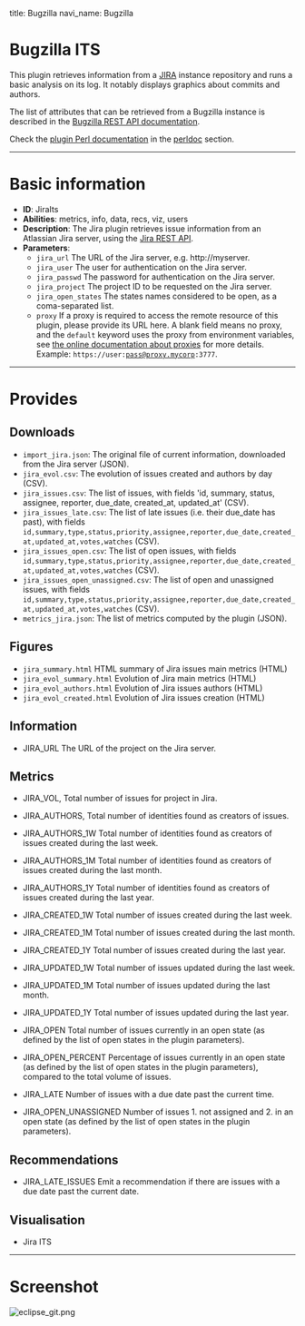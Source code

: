 title: Bugzilla
navi_name: Bugzilla

# Bugzilla ITS

This plugin retrieves information from a [JIRA](https://www.atlassian.com/software/jira) instance repository and runs a basic analysis on its log. It notably displays graphics about commits and authors.

The list of attributes that can be retrieved from a Bugzilla instance is described in the [Bugzilla REST API documentation](http://bugzilla.readthedocs.io/en/latest/api/core/v1/bug.html#search-bugs).

Check the [plugin Perl documentation](/perldoc/Alambic/Plugins/Jira.pm.html) in the [perldoc](/perldoc/index.html) section.

-----

# Basic information

* **ID**: JiraIts
* **Abilities**: metrics, info, data, recs, viz, users
* **Description**:
  The Jira plugin retrieves issue information from an Atlassian Jira server, using the [Jira REST API](https://developer.atlassian.com/jiradev/jira-apis/jira-rest-apis).
* **Parameters**:
  * `jira_url` The URL of the Jira server, e.g. http://myserver.
  * `jira_user` The user for authentication on the Jira server.
  * `jira_passwd` The password for authentication on the Jira server.
  * `jira_project` The project ID to be requested on the Jira server.
  * `jira_open_states` The states names considered to be open, as a coma-separated list.
  * `proxy` If a proxy is required to access the remote resource of this plugin, please provide its URL here. A blank field means no proxy, and the `default` keyword uses the proxy from environment variables, see <a href="https://alambic.io/Documentation/Admin/Projects.html">the online documentation about proxies</a> for more details. Example: <code>https://user:pass@proxy.mycorp:3777</code>.

-----

# Provides

## Downloads

* `import_jira.json`: The original file of current information, downloaded from the Jira server (JSON).
* `jira_evol.csv`: The evolution of issues created and authors by day (CSV).
* `jira_issues.csv`: The list of issues, with fields 'id, summary, status, assignee, reporter, due_date, created_at, updated_at' (CSV).
* `jira_issues_late.csv`: The list of late issues (i.e. their due_date has past), with fields `id,summary,type,status,priority,assignee,reporter,due_date,created_at,updated_at,votes,watches` (CSV).
* `jira_issues_open.csv`: The list of open issues, with fields `id,summary,type,status,priority,assignee,reporter,due_date,created_at,updated_at,votes,watches` (CSV).
* `jira_issues_open_unassigned.csv`: The list of open and unassigned issues, with fields `id,summary,type,status,priority,assignee,reporter,due_date,created_at,updated_at,votes,watches` (CSV).
* `metrics_jira.json`: The list of metrics computed by the plugin (JSON).

## Figures

* `jira_summary.html`
  HTML summary of Jira issues main metrics (HTML)
* `jira_evol_summary.html`
  Evolution of Jira main metrics (HTML)
* `jira_evol_authors.html`
  Evolution of Jira issues authors (HTML)
* `jira_evol_created.html`
  Evolution of Jira issues creation (HTML)

## Information

* JIRA_URL
  The URL of the project on the Jira server.

## Metrics

* JIRA_VOL,
  Total number of issues for project in Jira.
* JIRA_AUTHORS,
  Total number of identities found as creators of issues.
* JIRA_AUTHORS_1W
  Total number of identities found as creators of issues created during the last week.
* JIRA_AUTHORS_1M
  Total number of identities found as creators of issues created during the last month.
* JIRA_AUTHORS_1Y
  Total number of identities found as creators of issues created during the last year.

* JIRA_CREATED_1W
  Total number of issues created during the last week.
* JIRA_CREATED_1M
  Total number of issues created during the last month.
* JIRA_CREATED_1Y
  Total number of issues created during the last year.

* JIRA_UPDATED_1W
  Total number of issues updated during the last week.
* JIRA_UPDATED_1M
  Total number of issues updated during the last month.
* JIRA_UPDATED_1Y
  Total number of issues updated during the last year.

* JIRA_OPEN
  Total number of issues currently in an open state (as defined by the list of open states in the plugin parameters).
* JIRA_OPEN_PERCENT
  Percentage of issues currently in an open state (as defined by the list of open states in the plugin parameters), compared to the total volume of issues.
* JIRA_LATE
  Number of issues with a due date past the current time.
* JIRA_OPEN_UNASSIGNED
  Number of issues 1. not assigned and 2. in an open state (as defined by the list of open states in the plugin parameters).

## Recommendations

* JIRA_LATE_ISSUES
  Emit a recommendation if there are issues with a due date past the current date.

## Visualisation

* Jira ITS


-----

# Screenshot

![eclipse_git.png](/images/jira_its.png)
